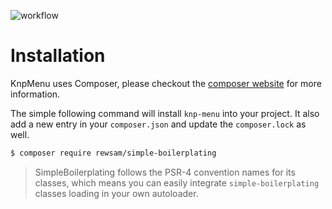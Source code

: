 ![workflow](https://github.com/andysmchk/simple-boilerplating/actions/workflows/test.yml/badge.svg)

Installation
============


KnpMenu uses Composer, please checkout the [composer website](http://getcomposer.org) for more information.

The simple following command will install `knp-menu` into your project. It also add a new
entry in your `composer.json` and update the `composer.lock` as well.

```bash
$ composer require rewsam/simple-boilerplating
```

> SimpleBoilerplating follows the PSR-4 convention names for its classes, which means you can easily integrate `simple-boilerplating` classes loading in your own autoloader.
